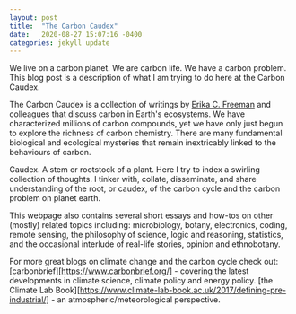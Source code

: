 ```yaml
---
layout: post
title:  "The Carbon Caudex"
date:   2020-08-27 15:07:16 -0400
categories: jekyll update
---
```



We live on a carbon planet. We are carbon life. We have a carbon problem.
This blog post is a description of what I am trying to do here at the Carbon Caudex.

The Carbon Caudex is a collection of writings by [Erika C. Freeman][freeman-gh] and colleagues that discuss carbon in Earth's ecosystems. We have characterized millions of carbon compounds, yet we have only just begun to explore the richness of carbon chemistry. There are many fundamental biological and ecological mysteries that remain inextricably linked to the behaviours of carbon.

Caudex. A stem or rootstock of a plant. Here I try to index a swirling collection of thoughts. I tinker with, collate, disseminate, and share understanding of the root, or caudex, of the carbon cycle and the carbon problem on planet earth. 

This webpage also contains several short essays and how-tos on other (mostly) related topics including: microbiology, botany, electronics, coding, remote sensing, the philosophy of science, logic and reasoning, statistics, and the occasional interlude of real-life stories, opinion and ethnobotany. 

For more great blogs on climate change and the carbon cycle check out: 
[carbonbrief][https://www.carbonbrief.org/] - covering the latest developments in climate science, climate policy and energy policy. 
[the Climate Lab Book][https://www.climate-lab-book.ac.uk/2017/defining-pre-industrial/] - an atmospheric/meteorological perspective. 

[freeman-gh]: https://github.com/erikafreeman

